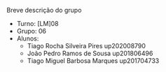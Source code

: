 Breve descrição do grupo

* Turno: [LM]08
* Grupo: 06
* Alunos:
    - Tiago Rocha Silveira Pires   up202008790 
    - João Pedro Ramos de Sousa    up201806496
    - Tiago Miguel Barbosa Marques up201704733

